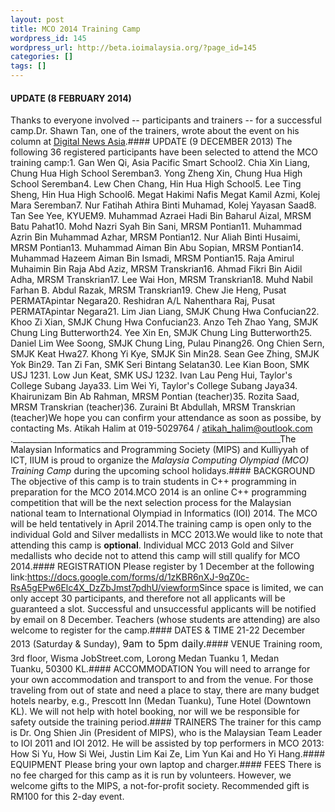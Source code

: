 ```yaml
---
layout: post
title: MCO 2014 Training Camp
wordpress_id: 145
wordpress_url: http://beta.ioimalaysia.org/?page_id=145
categories: []
tags: []
---
```

#### UPDATE (8 FEBRUARY 2014)
Thanks to everyone involved -- participants and trainers -- for a successful camp.Dr. Shawn Tan, one of the trainers, wrote about the event on his column at [Digital News Asia](http://www.digitalnewsasia.com/insights/kids-learning-to-code).#### UPDATE (9 DECEMBER 2013)
The following 36 registered participants have been selected to attend the MCO training camp:1. Gan Wen Qi, Asia Pacific Smart School2. Chia Xin Liang, Chung Hua High School Seremban3. Yong Zheng Xin, Chung Hua High School Seremban4. Lew Chen Chang, Hin Hua High School5. Lee Ting Sheng, Hin Hua High School6. Megat Hakimi Nafis Megat Kamil Azmi, Kolej Mara Seremban7. Nur Fatihah Athira Binti Muhamad, Kolej Yayasan Saad8. Tan See Yee, KYUEM9. Muhammad Azraei Hadi Bin Baharul Aizal, MRSM Batu Pahat10. Mohd Nazri Syah Bin Sani, MRSM Pontian11. Muhammad Azrin Bin Muhammad Azhar, MRSM Pontian12. Nur Aliah Binti Husaimi, MRSM Pontian13. Muhammad Aiman Bin Abu Sopian, MRSM Pontian14. Muhammad Hazeem Aiman Bin Ismadi, MRSM Pontian15. Raja Amirul Muhaimin Bin Raja Abd Aziz, MRSM Transkrian16. Ahmad Fikri Bin Aidil Adha, MRSM Transkrian17. Lee Wai Hon, MRSM Transkrian18. Muhd Nabil Farhan B. Abdul Razak, MRSM Transkrian19. Chew Jie Heng, Pusat PERMATApintar Negara20. Reshidran A/L Nahenthara Raj, Pusat PERMATApintar Negara21. Lim Jian Liang, SMJK Chung Hwa Confucian22. Khoo Zi Xian, SMJK Chung Hwa Confucian23. Anzo Teh Zhao Yang, SMJK Chung Ling Butterworth24. Yee Xin En, SMJK Chung Ling Butterworth25. Daniel Lim Wee Soong, SMJK Chung Ling, Pulau Pinang26. Ong Chien Sern, SMJK Keat Hwa27. Khong Yi Kye, SMJK Sin Min28. Sean Gee Zhing, SMJK Yok Bin29. Tan Zi Fan, SMK Seri Bintang Selatan30. Lee Kian Boon, SMK USJ 1231. Low Jun Keat, SMK USJ 1232. Ivan Lau Peng Hui, Taylor's College Subang Jaya33. Lim Wei Yi, Taylor's College Subang Jaya34. Khairunizam Bin Ab Rahman, MRSM Pontian (teacher)35. Rozita Saad, MRSM Transkrian (teacher)36. Zuraini Bt Abdullah, MRSM Transkrian (teacher)We hope you can confirm your attendance as soon as possibe, by contacting Ms. Atikah Halim at 019-5029764 / atikah_halim@outlook.com .___________________________________________________________________The Malaysian Informatics and Programming Society (MIPS) and Kulliyyah of ICT, IIUM is proud to organize the _Malaysia Computing Olympiad (MCO) Training Camp_ during the upcoming school holidays.#### BACKGROUND
The objective of this camp is to train students in C++ programming in preparation for the MCO 2014.MCO 2014 is an online C++ programming competition that will be the next selection process for the Malaysian national team to International Olympiad in Informatics (IOI) 2014. The MCO will be held tentatively in April 2014.The training camp is open only to the individual Gold and Silver medallists in MCC 2013.We would like to note that attending this camp is **optional**. Individual MCC 2013 Gold and Silver medallists who decide not to attend this camp will still qualify for MCO 2014.#### REGISTRATION
Please register by 1 December at the following link:[https://docs.google.com/forms/<wbr />d/1zKBR6nXJ-9qZ0c-<wbr />RsA5gEPw6Elc4X_DzZbJmst7pdhU/<wbr />viewform](https://docs.google.com/forms/d/1zKBR6nXJ-9qZ0c-RsA5gEPw6Elc4X_DzZbJmst7pdhU/viewform)Since space is limited, we can only accept 30 participants, and therefore not all applicants will be guaranteed a slot. Successful and unsuccessful applicants will be notified by email on 8 December. Teachers (whose students are attending) are also welcome to register for the camp.#### DATES &amp; TIME
21-22 December 2013 (Saturday &amp; Sunday), <span style="line-height: 1.714285714; font-size: 1rem;">9am to 5pm daily.</span>#### VENUE
Training room, 3rd floor, Wisma JobStreet.com, Lorong Medan Tuanku 1, Medan Tuanku, 50300 KL.#### ACCOMMODATION
You will need to arrange for your own accommodation and transport to and from the venue. For those traveling from out of state and need a place to stay, there are many budget hotels nearby, e.g., Prescott Inn (Medan Tuanku), Tune Hotel (Downtown KL). We will not help with hotel booking, nor will we be responsible for safety outside the training period.#### TRAINERS
The trainer for this camp is Dr. Ong Shien Jin (President of MIPS), who is the Malaysian Team Leader to IOI 2011 and IOI 2012. He will be assisted by top performers in MCO 2013: How Si Yu, How Si Wei, Justin Lim Kai Ze, Lim Yun Kai and Ho Yi Hang.#### EQUIPMENT
Please bring your own laptop and charger.#### FEES
There is no fee charged for this camp as it is run by volunteers. However, we welcome gifts to the MIPS, a not-for-profit society. Recommended gift is RM100 for this 2-day event.
